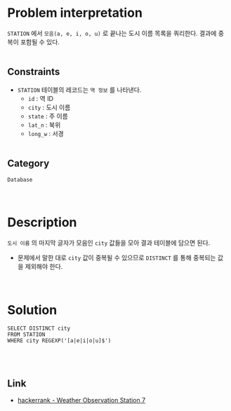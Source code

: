 # Problem interpretation
`STATION` 에서 `모음(a, e, i, o, u)` 로 끝나는 도시 이름 목록을 쿼리한다. 결과에 중복이 포함될 수 있다.
<br/><br/>

## Constraints
- `STATION` 테이블의 레코드는 `역 정보` 를 나타낸다.
    - `id` : 역 ID
    - `city` : 도시 이름
    - `state` : 주 이름
    - `lat_n` : 북위
    - `long_w` : 서경
<br/><br/>

## Category
`Database`
<br/><br/><br/>

# Description
`도시 이름` 의 마지막 글자가 모음인 `city` 값들을 모아 결과 테이블에 담으면 된다.
- 문제에서 말한 대로 `city` 값이 중복될 수 있으므로 `DISTINCT` 를 통해 중복되는 값을 제외해야 한다.
<br/><br/><br/>

# Solution
```mysql
SELECT DISTINCT city
FROM STATION
WHERE city REGEXP('[a|e|i|o|u]$')
```
<br/><br/>

## Link
- [hackerrank - Weather Observation Station 7](https://www.hackerrank.com/challenges/weather-observation-station-7/problem?isFullScreen=true)